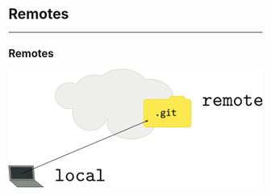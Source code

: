 <!-- .slide: data-background="img/background.svg" -->
# Remotes

---

## Remotes

<img src="img/remotes-defn.svg" />
